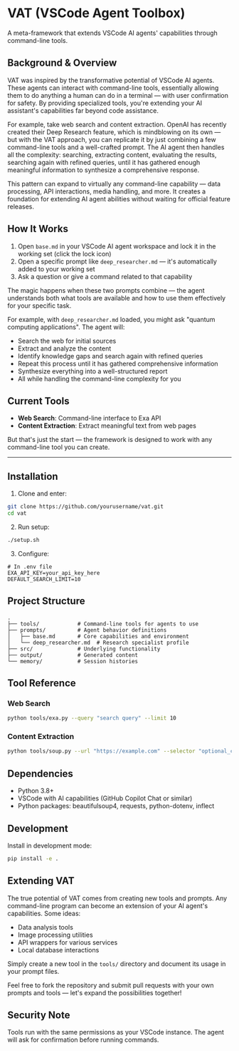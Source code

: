 # VAT (VSCode Agent Toolbox)

A meta-framework that extends VSCode AI agents' capabilities through command-line tools.

## Background & Overview

VAT was inspired by the transformative potential of VSCode AI agents. These agents can interact with command-line tools, essentially allowing them to do anything a human can do in a terminal — with user confirmation for safety. By providing specialized tools, you're extending your AI assistant's capabilities far beyond code assistance.

For example, take web search and content extraction. OpenAI has recently created their Deep Research feature, which is mindblowing on its own — but with the VAT approach, you can replicate it by just combining a few command-line tools and a well-crafted prompt. The AI agent then handles all the complexity: searching, extracting content, evaluating the results, searching again with refined queries, until it has gathered enough meaningful information to synthesize a comprehensive response.

This pattern can expand to virtually any command-line capability — data processing, API interactions, media handling, and more. It creates a foundation for extending AI agent abilities without waiting for official feature releases.

## How It Works

1. Open `base.md` in your VSCode AI agent workspace and lock it in the working set (click the lock icon)
2. Open a specific prompt like `deep_researcher.md` — it's automatically added to your working set
3. Ask a question or give a command related to that capability

The magic happens when these two prompts combine — the agent understands both what tools are available and how to use them effectively for your specific task.

For example, with `deep_researcher.md` loaded, you might ask "quantum computing applications". The agent will:
- Search the web for initial sources
- Extract and analyze the content
- Identify knowledge gaps and search again with refined queries
- Repeat this process until it has gathered comprehensive information
- Synthesize everything into a well-structured report
- All while handling the command-line complexity for you

## Current Tools

- **Web Search**: Command-line interface to Exa API
- **Content Extraction**: Extract meaningful text from web pages

But that's just the start — the framework is designed to work with any command-line tool you can create.

---

## Installation

1. Clone and enter:
```bash
git clone https://github.com/yourusername/vat.git
cd vat
```

2. Run setup:
```bash
./setup.sh
```

3. Configure:
```
# In .env file
EXA_API_KEY=your_api_key_here
DEFAULT_SEARCH_LIMIT=10
```

## Project Structure

```
.
├── tools/            # Command-line tools for agents to use
├── prompts/          # Agent behavior definitions
│   ├── base.md       # Core capabilities and environment
│   └── deep_researcher.md  # Research specialist profile
├── src/              # Underlying functionality
├── output/           # Generated content
└── memory/           # Session histories
```

## Tool Reference

### Web Search
```bash
python tools/exa.py --query "search query" --limit 10
```

### Content Extraction
```bash
python tools/soup.py --url "https://example.com" --selector "optional_css_selector"
```

## Dependencies

- Python 3.8+
- VSCode with AI capabilities (GitHub Copilot Chat or similar)
- Python packages: beautifulsoup4, requests, python-dotenv, inflect

## Development

Install in development mode:
```bash
pip install -e .
```

## Extending VAT

The true potential of VAT comes from creating new tools and prompts. Any command-line program can become an extension of your AI agent's capabilities. Some ideas:
- Data analysis tools
- Image processing utilities
- API wrappers for various services
- Local database interactions

Simply create a new tool in the `tools/` directory and document its usage in your prompt files.

Feel free to fork the repository and submit pull requests with your own prompts and tools — let's expand the possibilities together!

## Security Note

Tools run with the same permissions as your VSCode instance. The agent will ask for confirmation before running commands.